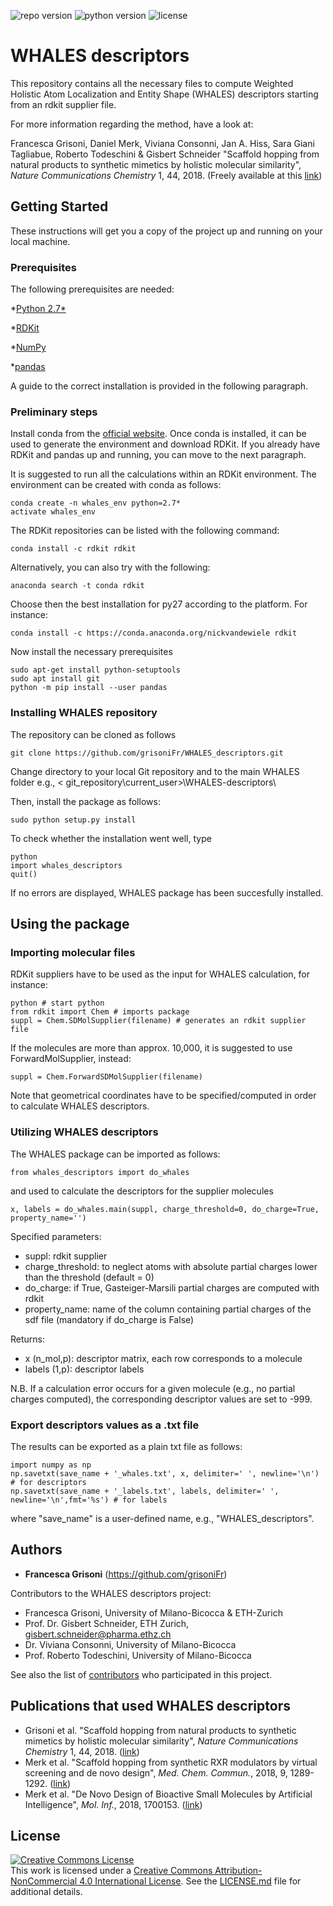 ![repo version](https://img.shields.io/badge/Version-v.%201.1-green)
![python version](https://img.shields.io/badge/python-v.2.6-blue)
![license](https://img.shields.io/badge/license-CC_BY_4.0-yellow)


# WHALES descriptors

This repository contains all the necessary files to compute Weighted Holistic Atom Localization and Entity Shape (WHALES) descriptors starting from an rdkit supplier file.

For more information regarding the method, have a look at:

Francesca Grisoni, Daniel Merk, Viviana Consonni, Jan A. Hiss, Sara Giani Tagliabue, Roberto Todeschini & Gisbert Schneider "Scaffold hopping from natural products to synthetic mimetics by holistic molecular similarity", *Nature Communications Chemistry* 1, 44, 2018. (Freely available at this [link](https://www.nature.com/articles/s42004-018-0043-x))

## Getting Started

These instructions will get you a copy of the project up and running on your local machine.

### Prerequisites

The following prerequisites are needed:

*[Python 2.7*](https://www.python.org/download/releases/2.7/)

*[RDKit](http://www.rdkit.org/docs/Install.html)

*[NumPy](https://scipy.org/install.html)

*[pandas](https://pandas.pydata.org)

A guide to the correct installation is provided in the following paragraph.

### Preliminary steps

Install conda from the [official website](https://www.anaconda.com/download/). Once conda is installed, it can be used to generate the environment and download RDKit. If you already have RDKit and pandas up and running, you can move to the next paragraph. 

It is suggested to run all the calculations within an RDKit environment. 
The environment can be created with conda as follows:
```
conda create -n whales_env python=2.7*
activate whales_env
```
The RDKit repositories can be listed with the following command:
```
conda install -c rdkit rdkit
```
Alternatively, you can also try with the following:
```
anaconda search -t conda rdkit
```
Choose then the best installation for py27 according to the platform. For instance:
```
conda install -c https://conda.anaconda.org/nickvandewiele rdkit
```
Now install the necessary prerequisites
```
sudo apt-get install python-setuptools
sudo apt install git
python -m pip install --user pandas
```

### Installing WHALES repository

The repository can be cloned as follows

```
git clone https://github.com/grisoniFr/WHALES_descriptors.git
```

Change directory to your local Git repository and to the main WHALES folder e.g., < git_repository\current_user>\WHALES-descriptors\ 

Then, install the package as follows:
```
sudo python setup.py install
```
To check whether the installation went well, type 
```
python 
import whales_descriptors
quit()
```
If no errors are displayed, WHALES package has been succesfully installed. 

## Using the package

### Importing molecular files
RDKit suppliers have to be used as the input for WHALES calculation, for instance:

```
python # start python
from rdkit import Chem # imports package
suppl = Chem.SDMolSupplier(filename) # generates an rdkit supplier file
```
If the molecules are more than approx. 10,000, it is suggested to use ForwardMolSupplier, instead:
```
suppl = Chem.ForwardSDMolSupplier(filename) 
```
Note that geometrical coordinates have to be specified/computed in order to calculate WHALES descriptors.

### Utilizing WHALES descriptors
The WHALES package can be imported as follows:
```
from whales_descriptors import do_whales
```
and used to calculate the descriptors for the supplier molecules

```
x, labels = do_whales.main(suppl, charge_threshold=0, do_charge=True, property_name='')
```
Specified parameters:
* suppl: rdkit supplier
*    charge_threshold: to neglect atoms with absolute partial charges lower than the threshold (default = 0)
*    do_charge: if True, Gasteiger-Marsili partial charges are computed with rdkit
*    property_name: name of the column containing partial charges of the sdf file (mandatory if do_charge is False)

Returns:
* x (n_mol,p): descriptor matrix, each row corresponds to a molecule
* labels (1,p): descriptor labels

N.B. If a calculation error occurs for a given molecule (e.g., no partial charges computed), the corresponding descriptor values are set to -999. 

### Export descriptors values as a .txt file

The results can be exported as a plain txt file as follows:

```
import numpy as np
np.savetxt(save_name + '_whales.txt', x, delimiter=' ', newline='\n') # for descriptors
np.savetxt(save_name + '_labels.txt', labels, delimiter=' ', newline='\n',fmt='%s') # for labels
```
where "save_name" is a user-defined name, e.g., "WHALES_descriptors".

## Authors

* **Francesca Grisoni** (https://github.com/grisoniFr)

Contributors to the WHALES descriptors project:
* Francesca Grisoni, University of Milano-Bicocca & ETH-Zurich
* Prof. Dr. Gisbert Schneider, ETH Zurich, gisbert.schneider@pharma.ethz.ch
* Dr. Viviana Consonni, University of Milano-Bicocca
* Prof. Roberto Todeschini, University of Milano-Bicocca


See also the list of [contributors](https://github.com/FrancescaGrisoni/whales_descriptors/contributors) who participated in this project.

## Publications that used WHALES descriptors
* Grisoni et al. "Scaffold hopping from natural products to synthetic mimetics by holistic molecular similarity", *Nature Communications Chemistry* 1, 44, 2018. ([link](https://www.nature.com/articles/s42004-018-0043-x))
* Merk et al. "Scaffold hopping from synthetic RXR modulators by virtual screening and de novo design", *Med. Chem. Commun.*, 2018, 9, 1289-1292. ([link](https://pubs.rsc.org/en/content/articlepdf/2018/md/c8md00134k))
* Merk et al. "De Novo Design of Bioactive Small Molecules by Artificial Intelligence", *Mol. Inf.*, 2018, 1700153. ([link](https://onlinelibrary.wiley.com/doi/epdf/10.1002/minf.201700153))

## License

<a rel="license" href="http://creativecommons.org/licenses/by-nc/4.0/"><img alt="Creative Commons License" style="border-width:0" src="https://i.creativecommons.org/l/by-nc/4.0/88x31.png" /></a><br />This work is licensed under a <a rel="license" href="http://creativecommons.org/licenses/by-nc/4.0/">Creative Commons Attribution-NonCommercial 4.0 International License</a>.
See the [LICENSE.md](LICENSE.md) file for additional details. 

